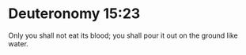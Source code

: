 # Deuteronomy 15:23

Only you shall not eat its blood; you shall pour it out on the ground like water.
